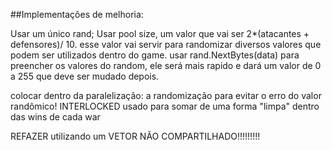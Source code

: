 ##Implementações de melhoria: 


Usar um único rand;
Usar pool size, um valor que vai ser 2*(atacantes + defensores)/ 10. esse valor vai servir para randomizar diversos valores que podem ser utilizados dentro do game.
usar rand.NextBytes(data) para preencher os valores do random, ele será mais rapido e dará um valor de 0 a 255 que deve ser mudado depois. 

colocar dentro da paralelização:
a randomização  para evitar o erro do valor randômico! 
INTERLOCKED usado para somar de uma forma "limpa" dentro das wins de cada war 

 
 REFAZER utilizando um VETOR NÃO COMPARTILHADO!!!!!!!!!
 